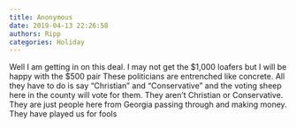 ```yaml
---
title: Anonymous
date: 2019-04-13 22:26:58
authors: Ripp
categories: Holiday
---
```


 Well I am getting in on this deal.   I may not get the $1,000 loafers but I will be happy with the $500 pair
These politicians are entrenched like concrete.   All they have to do is say “Christian” and “Conservative” and the voting sheep here in the county will vote for them.
They aren’t Christian or Conservative. They are just people here from Georgia passing through and making money.   They have played us for fools